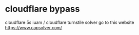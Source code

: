 # cloudflare bypass
 
cloudflare 5s iuam / cloudflare turnstile solver  go to this website https://www.capsolver.com/



 
 
 
 





















